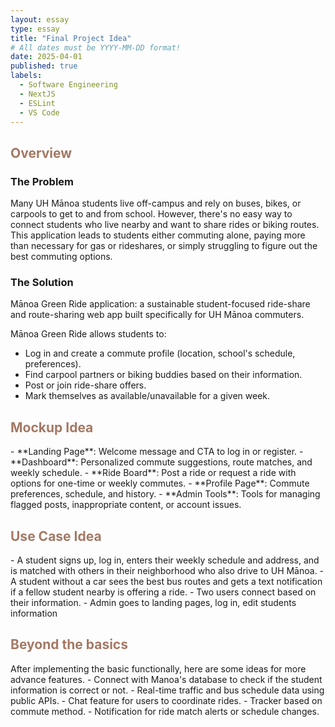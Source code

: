 ```yaml
---
layout: essay
type: essay
title: "Final Project Idea"
# All dates must be YYYY-MM-DD format!
date: 2025-04-01
published: true
labels:
  - Software Engineering
  - NextJS
  - ESLint
  - VS Code
---
```


<h2 style="Color:#A47864">Overview</h2>
<h3>The Problem</h3>
Many UH Mānoa students live off-campus and rely on buses, bikes, or carpools to get to and from school. However, there's no easy way to connect students who live nearby and want to share rides or biking routes. This application leads to students either commuting alone, paying more than necessary for gas or rideshares, or simply struggling to figure out the best commuting options.

<h3>The Solution</h3>
Mānoa Green Ride application: a sustainable student-focused ride-share and route-sharing web app built specifically for UH Mānoa commuters.

Mānoa Green Ride allows students to:
- Log in and create a commute profile (location, school's schedule, preferences).
- Find carpool partners or biking buddies based on their information.
- Post or join ride-share offers.
- Mark themselves as available/unavailable for a given week.

<h2 style="Color:#A47864">Mockup Idea</h2>
- **Landing Page**: Welcome message and CTA to log in or register.
- **Dashboard**: Personalized commute suggestions, route matches, and weekly schedule.
- **Ride Board**: Post a ride or request a ride with options for one-time or weekly commutes.
- **Profile Page**: Commute preferences, schedule, and history.
- **Admin Tools**: Tools for managing flagged posts, inappropriate content, or account issues.

<h2 style="Color:#A47864">Use Case Idea</h2>
- A student signs up, log in, enters their weekly schedule and address, and is matched with others in their neighborhood who also drive to UH Mānoa.
- A student without a car sees the best bus routes and gets a text notification if a fellow student nearby is offering a ride.
- Two users connect based on their information.
- Admin goes to landing pages, log in, edit students information

<h2 style="Color:#A47864">Beyond the basics</h2>
After implementing the basic functionally, here are some ideas for more advance features.
- Connect with Manoa's database to check if the student information is correct or not.
- Real-time traffic and bus schedule data using public APIs.
- Chat feature for users to coordinate rides.
- Tracker based on commute method.
- Notification for ride match alerts or schedule changes.
